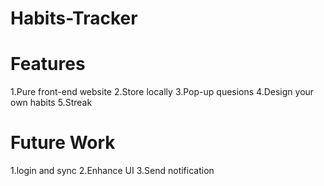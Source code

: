 # Habits-Tracker

# Features
1.Pure front-end website
2.Store locally
3.Pop-up quesions
4.Design your own habits
5.Streak

# Future Work
1.login and sync
2.Enhance UI
3.Send notification
